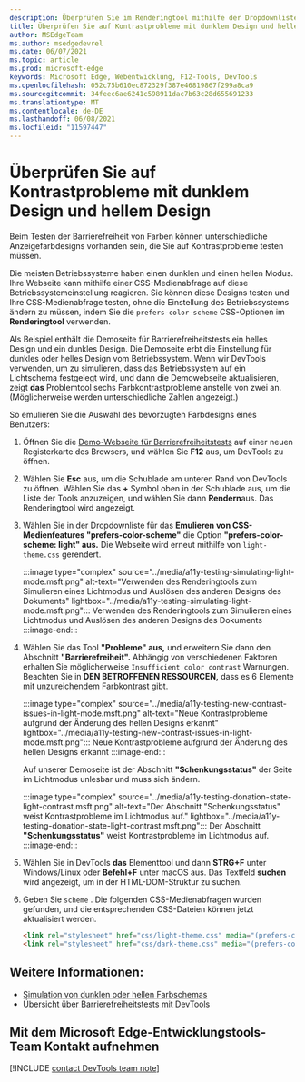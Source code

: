 ```yaml
---
description: Überprüfen Sie im Renderingtool mithilfe der Dropdownliste "\"Css-Medienfeature bevorzugen-farbschema\" auf Kontrastprobleme mit dunklem Design und hellem Design (für den dunklen Modus und den hellen Modus).
title: Überprüfen Sie auf Kontrastprobleme mit dunklem Design und hellem Design
author: MSEdgeTeam
ms.author: msedgedevrel
ms.date: 06/07/2021
ms.topic: article
ms.prod: microsoft-edge
keywords: Microsoft Edge, Webentwicklung, F12-Tools, DevTools
ms.openlocfilehash: 052c75b610ec872329f387e46819867f299a8ca9
ms.sourcegitcommit: 34feec6ae6241c598911dac7b63c28d655691233
ms.translationtype: MT
ms.contentlocale: de-DE
ms.lasthandoff: 06/08/2021
ms.locfileid: "11597447"
---
```

# <a name="check-for-contrast-issues-with-dark-theme-and-light-theme"></a>Überprüfen Sie auf Kontrastprobleme mit dunklem Design und hellem Design

<!-- Rendering tool: Emulate CSS media feature prefers-color-scheme -->

Beim Testen der Barrierefreiheit von Farben können unterschiedliche Anzeigefarbdesigns vorhanden sein, die Sie auf Kontrastprobleme testen müssen.

Die meisten Betriebssysteme haben einen dunklen und einen hellen Modus.  Ihre Webseite kann mithilfe einer CSS-Medienabfrage auf diese Betriebssystemeinstellung reagieren.  Sie können diese Designs testen und Ihre CSS-Medienabfrage testen, ohne die Einstellung des Betriebssystems ändern zu müssen, indem Sie die `prefers-color-scheme` CSS-Optionen im **Renderingtool** verwenden.

Als Beispiel enthält die Demoseite für Barrierefreiheitstests ein helles Design und ein dunkles Design.  Die Demoseite erbt die Einstellung für dunkles oder helles Design vom Betriebssystem.  Wenn wir DevTools verwenden, um zu simulieren, dass das Betriebssystem auf ein Lichtschema festgelegt wird, und dann die Demowebseite aktualisieren, zeigt **das** Problemtool sechs Farbkontrastprobleme anstelle von zwei an.  (Möglicherweise werden unterschiedliche Zahlen angezeigt.)


So emulieren Sie die Auswahl des bevorzugten Farbdesigns eines Benutzers:

1.  Öffnen Sie die [Demo-Webseite für Barrierefreiheitstests][DevToolsA11yErrorsDemopage] auf einer neuen Registerkarte des Browsers, und wählen Sie **F12** aus, um DevTools zu öffnen.

1.  Wählen Sie **Esc** aus, um die Schublade am unteren Rand von DevTools zu öffnen.  Wählen Sie das **+** Symbol oben in der Schublade aus, um die Liste der Tools anzuzeigen, und wählen Sie dann **Rendern**aus.  Das Renderingtool wird angezeigt.

1.  Wählen Sie in der Dropdownliste für das **Emulieren von CSS-Medienfeatures "prefers-color-scheme"** die Option **"prefers-color-scheme: light" aus.**      Die Webseite wird erneut mithilfe von `light-theme.css` gerendert.


    :::image type="complex" source="../media/a11y-testing-simulating-light-mode.msft.png" alt-text="Verwenden des Renderingtools zum Simulieren eines Lichtmodus und Auslösen des anderen Designs des Dokuments" lightbox="../media/a11y-testing-simulating-light-mode.msft.png":::
        Verwenden des Renderingtools zum Simulieren eines Lichtmodus und Auslösen des anderen Designs des Dokuments
    :::image-end:::


1.  Wählen Sie das Tool **"Probleme" aus,** und erweitern Sie dann den Abschnitt **"Barrierefreiheit".**  Abhängig von verschiedenen Faktoren erhalten Sie möglicherweise `Insufficient color contrast` Warnungen. Beachten Sie in **DEN BETROFFENEN RESSOURCEN,** dass es 6 Elemente mit unzureichendem Farbkontrast gibt.
    
    :::image type="complex" source="../media/a11y-testing-new-contrast-issues-in-light-mode.msft.png" alt-text="Neue Kontrastprobleme aufgrund der Änderung des hellen Designs erkannt" lightbox="../media/a11y-testing-new-contrast-issues-in-light-mode.msft.png":::
        Neue Kontrastprobleme aufgrund der Änderung des hellen Designs erkannt
    :::image-end:::
    
    Auf unserer Demoseite ist der Abschnitt **"Schenkungsstatus"** der Seite im Lichtmodus unlesbar und muss sich ändern. 
    
    :::image type="complex" source="../media/a11y-testing-donation-state-light-contrast.msft.png" alt-text="Der Abschnitt "Schenkungsstatus" weist Kontrastprobleme im Lichtmodus auf." lightbox="../media/a11y-testing-donation-state-light-contrast.msft.png":::
        Der Abschnitt **"Schenkungsstatus"** weist Kontrastprobleme im Lichtmodus auf.
    :::image-end:::
    
1.  Wählen Sie in DevTools **das** Elementtool und dann **STRG+F** unter Windows/Linux oder **Befehl+F** unter macOS aus.  Das Textfeld **suchen** wird angezeigt, um in der HTML-DOM-Struktur zu suchen.
 
1.  Geben Sie `scheme` .  Die folgenden CSS-Medienabfragen wurden gefunden, und die entsprechenden CSS-Dateien können jetzt aktualisiert werden.

    ```html
    <link rel="stylesheet" href="css/light-theme.css" media="(prefers-color-scheme: light), (prefers-color-scheme: no-preference)">
    <link rel="stylesheet" href="css/dark-theme.css" media="(prefers-color-scheme: dark)">
    ```


## <a name="see-also"></a>Weitere Informationen:

*  [Simulation von dunklen oder hellen Farbschemas][DevToolsColorSchemeSimulation]
*  [Übersicht über Barrierefreiheitstests mit DevTools](accessibility-testing-in-devtools.md)


## <a name="getting-in-touch-with-the-microsoft-edge-devtools-team"></a>Mit dem Microsoft Edge-Entwicklungstools-Team Kontakt aufnehmen  

[!INCLUDE [contact DevTools team note](../includes/contact-devtools-team-note.md)]  


<!-- links -->
[DevToolsColorSchemeSimulation]: ./preferred-color-scheme-simulation.md "Simulation von dunklen oder hellen Farbschemas | Microsoft-Dokumente"
[DevToolsA11yErrorsDemopage]: https://microsoftedge.github.io/DevToolsSamples/a11y-testing/page-with-errors.html "Demowebseite für Barrierefreiheitstests | GitHub"
